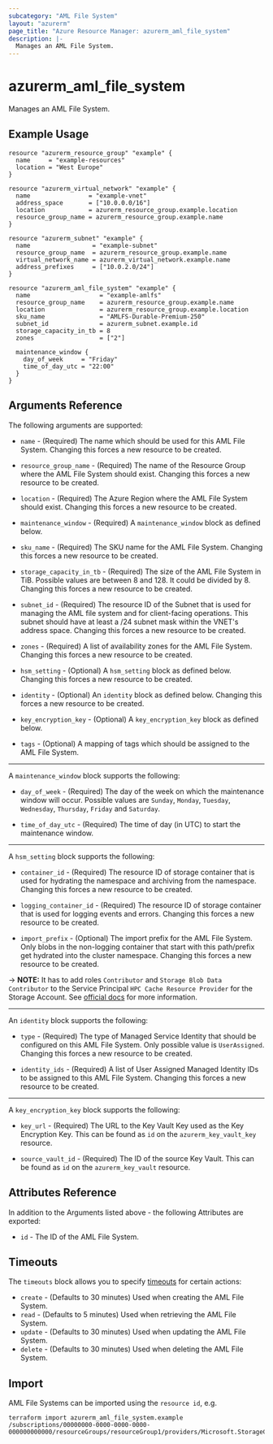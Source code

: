 ```yaml
---
subcategory: "AML File System"
layout: "azurerm"
page_title: "Azure Resource Manager: azurerm_aml_file_system"
description: |-
  Manages an AML File System.
---
```


# azurerm_aml_file_system

Manages an AML File System.

## Example Usage

```hcl
resource "azurerm_resource_group" "example" {
  name     = "example-resources"
  location = "West Europe"
}

resource "azurerm_virtual_network" "example" {
  name                = "example-vnet"
  address_space       = ["10.0.0.0/16"]
  location            = azurerm_resource_group.example.location
  resource_group_name = azurerm_resource_group.example.name
}

resource "azurerm_subnet" "example" {
  name                 = "example-subnet"
  resource_group_name  = azurerm_resource_group.example.name
  virtual_network_name = azurerm_virtual_network.example.name
  address_prefixes     = ["10.0.2.0/24"]
}

resource "azurerm_aml_file_system" "example" {
  name                   = "example-amlfs"
  resource_group_name    = azurerm_resource_group.example.name
  location               = azurerm_resource_group.example.location
  sku_name               = "AMLFS-Durable-Premium-250"
  subnet_id              = azurerm_subnet.example.id
  storage_capacity_in_tb = 8
  zones                  = ["2"]

  maintenance_window {
    day_of_week     = "Friday"
    time_of_day_utc = "22:00"
  }
}
```

## Arguments Reference

The following arguments are supported:

* `name` - (Required) The name which should be used for this AML File System. Changing this forces a new resource to be created.

* `resource_group_name` - (Required) The name of the Resource Group where the AML File System should exist. Changing this forces a new resource to be created.

* `location` - (Required) The Azure Region where the AML File System should exist. Changing this forces a new resource to be created.

* `maintenance_window` - (Required) A `maintenance_window` block as defined below.

* `sku_name` - (Required) The SKU name for the AML File System. Changing this forces a new resource to be created.

* `storage_capacity_in_tb` - (Required) The size of the AML File System in TiB. Possible values are between 8 and 128. It could be divided by 8. Changing this forces a new resource to be created.

* `subnet_id` - (Required) The resource ID of the Subnet that is used for managing the AML file system and for client-facing operations. This subnet should have at least a /24 subnet mask within the VNET's address space. Changing this forces a new resource to be created.

* `zones` - (Required) A list of availability zones for the AML File System. Changing this forces a new resource to be created.

* `hsm_setting` - (Optional) A `hsm_setting` block as defined below. Changing this forces a new resource to be created.

* `identity` - (Optional) An `identity` block as defined below. Changing this forces a new resource to be created.

* `key_encryption_key` - (Optional) A `key_encryption_key` block as defined below.

* `tags` - (Optional) A mapping of tags which should be assigned to the AML File System.

---

A `maintenance_window` block supports the following:

* `day_of_week` - (Required) The day of the week on which the maintenance window will occur. Possible values are `Sunday`, `Monday`, `Tuesday`, `Wednesday`, `Thursday`, `Friday` and `Saturday`.

* `time_of_day_utc` - (Required) The time of day (in UTC) to start the maintenance window.

---

A `hsm_setting` block supports the following:

* `container_id` - (Required) The resource ID of storage container that is used for hydrating the namespace and archiving from the namespace. Changing this forces a new resource to be created.

* `logging_container_id` - (Required) The resource ID of storage container that is used for logging events and errors. Changing this forces a new resource to be created.

* `import_prefix` - (Optional) The import prefix for the AML File System. Only blobs in the non-logging container that start with this path/prefix get hydrated into the cluster namespace. Changing this forces a new resource to be created.

-> **NOTE:** It has to add roles `Contributor` and `Storage Blob Data Contributor` to the Service Principal `HPC Cache Resource Provider` for the Storage Account. See [official docs]( https://learn.microsoft.com/en-us/azure/azure-managed-lustre/amlfs-prerequisites#access-roles-for-blob-integration) for more information.

---

An `identity` block supports the following:

* `type` - (Required) The type of Managed Service Identity that should be configured on this AML File System. Only possible value is `UserAssigned`. Changing this forces a new resource to be created.

* `identity_ids` - (Required) A list of User Assigned Managed Identity IDs to be assigned to this AML File System. Changing this forces a new resource to be created.

---

A `key_encryption_key` block supports the following:

* `key_url` - (Required) The URL to the Key Vault Key used as the Key Encryption Key. This can be found as `id` on the `azurerm_key_vault_key` resource.

* `source_vault_id` - (Required) The ID of the source Key Vault. This can be found as `id` on the `azurerm_key_vault` resource.

## Attributes Reference

In addition to the Arguments listed above - the following Attributes are exported:

* `id` - The ID of the AML File System.

## Timeouts

The `timeouts` block allows you to specify [timeouts](https://www.terraform.io/docs/configuration/resources.html#timeouts) for certain actions:

* `create` - (Defaults to 30 minutes) Used when creating the AML File System.
* `read` - (Defaults to 5 minutes) Used when retrieving the AML File System.
* `update` - (Defaults to 30 minutes) Used when updating the AML File System.
* `delete` - (Defaults to 30 minutes) Used when deleting the AML File System.

## Import

AML File Systems can be imported using the `resource id`, e.g.

```shell
terraform import azurerm_aml_file_system.example /subscriptions/00000000-0000-0000-0000-000000000000/resourceGroups/resourceGroup1/providers/Microsoft.StorageCache/amlFilesystems/amlFilesystem1
```
